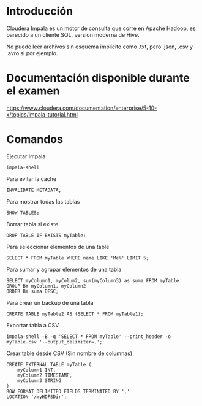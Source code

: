 # Introducción

Cloudera Impala es un motor de consulta que corre en Apache Hadoop, es parecido a un cliente SQL, version moderna de Hive.

No puede leer archivos sin esquema implicito como .txt, pero .json, .csv y .avro si por ejemplo.

# Documentación disponible durante el examen

https://www.cloudera.com/documentation/enterprise/5-10-x/topics/impala_tutorial.html

# Comandos

Ejecutar Impala

```
impala-shell
```

Para evitar la cache

```
INVALIDATE METADATA;
```

Para mostrar todas las tablas

```
SHOW TABLES;
```

Borrar tabla si existe

```
DROP TABLE IF EXISTS myTable;
```

Para seleccionar elementos de una table

```
SELECT * FROM myTable WHERE name LIKE 'Me%' LIMIT 5;
```
Para sumar y agrupar elementos de una tabla

```
SELECT myColumn1, myColum2, sum(myColumn3) as suma FROM myTable
GROUP BY myColumn1, myColumn2
ORDER BY suma DESC;
```

Para crear un backup de una tabla

```
CREATE TABLE myTable2 AS (SELECT * FROM myTable1);
```

Exportar tabla a CSV

```
impala-shell -B -q 'SELECT * FROM myTable' --print_header -o myTable.csv '--output_delimiter=,';
```

Crear table desde CSV (Sin nombre de columnas)

```
CREATE EXTERNAL TABLE myTable (
    myColumn1 INT, 
    myColumn2 TIMESTAMP, 
    myColumn3 STRING
) 
ROW FORMAT DELIMITED FIELDS TERMINATED BY ','
LOCATION '/myHDFSDir';
```

